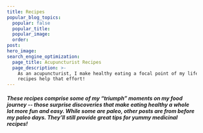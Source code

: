 ```yaml
---
title: Recipes
popular_blog_topics:
  popular: false
  popular_title:
  popular_image:
  order:
post:
hero_image:
search_engine_optimization:
  page_title: Acupuncturist Recipes
  page_description: >-
    As an acupuncturist, I make healthy eating a focal point of my life. These
    recipes help that effort!
---
```


##### These recipes comprise some of my “triumph” moments on my food journey -- those surprise discoveries that make eating healthy a whole lot more fun and easy. While some are paleo, other posts are from before my paleo days. They’ll still provide great tips for yummy medicinal recipes!